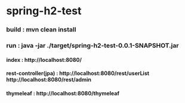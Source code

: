 # spring-h2-test


### build : mvn clean install

### run : java -jar ./target/spring-h2-test-0.0.1-SNAPSHOT.jar

#### index : http://localhost:8080/
#### rest-controller(jpa) : http://localhost:8080/rest/userList http://localhost:8080/rest/admin
#### thymeleaf : http://localhost:8080/thymeleaf
